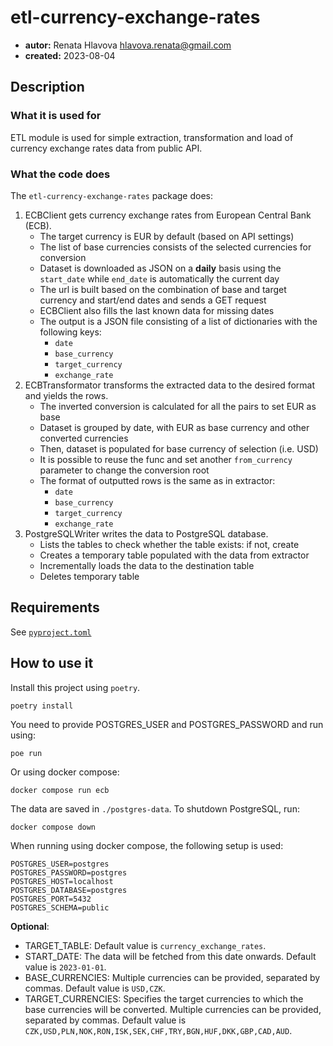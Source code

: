 # etl-currency-exchange-rates

* **autor:** Renata Hlavova hlavova.renata@gmail.com
* **created:** 2023-08-04

## Description

### What it is used for

ETL module is used for simple extraction, transformation and load of currency exchange rates data from public API.

### What the code does

The `etl-currency-exchange-rates` package does:

1. ECBClient gets currency exchange rates from European Central Bank (ECB).
   - The target currency is EUR by default (based on API settings)
   - The list of base currencies consists of the selected currencies for conversion
   - Dataset is downloaded as JSON on a **daily** basis using the `start_date` while `end_date` is automatically the current day
   - The url is built based on the combination of base and target currency and start/end dates and sends a GET request
   - ECBClient also fills the last known data for missing dates
   - The output is a JSON file consisting of a list of dictionaries with the following keys:
       - `date`
       - `base_currency`
       - `target_currency`
       - `exchange_rate`
2. ECBTransformator transforms the extracted data to the desired format and yields the rows.
   - The inverted conversion is calculated for all the pairs to set EUR as base
   - Dataset is grouped by date, with EUR as base currency and other converted currencies
   - Then, dataset is populated for base currency of selection (i.e. USD)
   - It is possible to reuse the func and set another `from_currency` parameter to change the conversion root
   - The format of outputted rows is the same as in extractor:
        - `date`
        - `base_currency`
        - `target_currency`
        - `exchange_rate`
3. PostgreSQLWriter writes the data to PostgreSQL database.
   - Lists the tables to check whether the table exists: if not, create
   - Creates a temporary table populated with the data from extractor
   - Incrementally loads the data to the destination table
   - Deletes temporary table

## Requirements

See [`pyproject.toml`](./pyproject.toml)

## How to use it

Install this project using `poetry`.

```console
poetry install
```

You need to provide POSTGRES_USER and POSTGRES_PASSWORD and run using:

```console
poe run
```

Or using docker compose:

```console
docker compose run ecb
```

The data are saved in `./postgres-data`. To shutdown PostgreSQL, run:
```console
docker compose down
```

When running using docker compose, the following setup is used:
```console
POSTGRES_USER=postgres
POSTGRES_PASSWORD=postgres
POSTGRES_HOST=localhost
POSTGRES_DATABASE=postgres
POSTGRES_PORT=5432
POSTGRES_SCHEMA=public
```

**Optional**:
- TARGET_TABLE: Default value is `currency_exchange_rates`.
- START_DATE: The data will be fetched from this date onwards. Default value is `2023-01-01`.
- BASE_CURRENCIES: Multiple currencies can be provided, separated by commas. Default value is `USD,CZK`.
- TARGET_CURRENCIES: Specifies the target currencies to which the base currencies will be converted. Multiple currencies can be provided, separated by commas. Default value is `CZK,USD,PLN,NOK,RON,ISK,SEK,CHF,TRY,BGN,HUF,DKK,GBP,CAD,AUD`.
